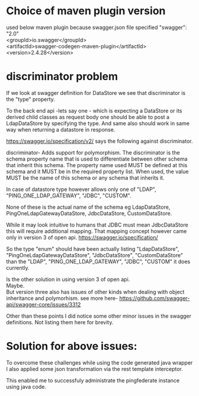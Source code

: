 # Choice of maven plugin version
used below maven plugin because swagger.json file specified "swagger": "2.0"  
&lt;groupId&gt;io.swagger&lt;/groupId&gt;  
&lt;artifactId&gt;swagger-codegen-maven-plugin&lt;/artifactId&gt;  
&lt;version&gt;2.4.28&lt;/version&gt;  

# discriminator problem
If we look at swagger definition for DataStore we see that discriminator is the "type" property.

To the back end api -lets say one - which is expecting a DataStore or its derived child classes as request body one should be able to post a LdapDataStore by specifying the type.
And same also should work in same way when returning a datastore in response.

https://swagger.io/specification/v2/ says the following against discriminator.

discriminator- 
Adds support for polymorphism. The discriminator is the schema property name that is used to differentiate between other schema that inherit this schema. The property name used MUST be defined at this schema and it MUST be in the required property list. When used, the value MUST be the name of this schema or any schema that inherits it.

In case of datastore type however allows only one of "LDAP", "PING_ONE_LDAP_GATEWAY", "JDBC", "CUSTOM".

None of these is the actual name of the schema eg
LdapDataStore, PingOneLdapGatewayDataStore, JdbcDataStore, CustomDataStore.

While it may look intuitive to humans that JDBC must mean JdbcDataStore this will require additional mapping. That mapping concept however came only in version 3 of open api.
https://swagger.io/specification/

So the type "enum" should have been actually listing  "LdapDataStore", "PingOneLdapGatewayDataStore", "JdbcDataStore", "CustomDataStore" than the "LDAP", "PING_ONE_LDAP_GATEWAY", "JDBC", "CUSTOM" it does currently.

Is the other solution in using version 3 of open api.  
Maybe.  
But version three also has issues of other kinds when dealing with object inheritance and polymorhism. see more here- https://github.com/swagger-api/swagger-core/issues/3312   

Other than these points I did notice some other minor issues in the swagger definitions. Not listing them here for brevity.

# Solution for above issues:

To overcome these challenges while using the code generated java wrapper I also applied some json transformation via the rest template interceptor.

This enabled me to successfuly administrate the pingfederate instance using java code.

